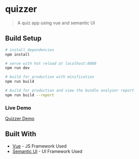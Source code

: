 # quizzer

> A quiz app using vue and semantic UI

## Build Setup

``` bash
# install dependencies
npm install

# serve with hot reload at localhost:8080
npm run dev

# build for production with minification
npm run build

# build for production and view the bundle analyzer report
npm run build --report
```

### Live Demo

[Quizzer Demo](http://brandenbuilds.com/sandbox/quizzer/)

## Built With

* [Vue](https://vuejs.org/) - JS Framework Used
* [Semantic UI](https://semantic-ui.com/) - UI Framework Used

